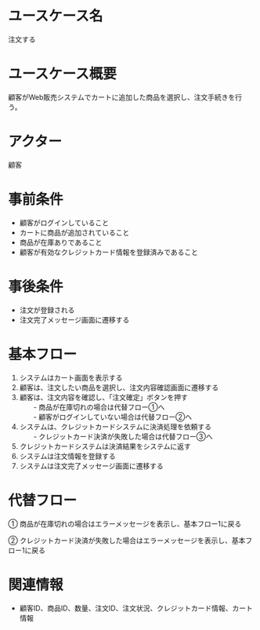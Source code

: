 # ユースケース名
注文する

# ユースケース概要
顧客がWeb販売システムでカートに追加した商品を選択し、注文手続きを行う。

# アクター
顧客

# 事前条件
- 顧客がログインしていること
- カートに商品が追加されていること
- 商品が在庫ありであること
- 顧客が有効なクレジットカード情報を登録済みであること

# 事後条件
- 注文が登録される
- 注文完了メッセージ画面に遷移する

# 基本フロー
1. システムはカート画面を表示する
2. 顧客は、注文したい商品を選択し、注文内容確認画面に遷移する
3. 顧客は、注文内容を確認し、「注文確定」ボタンを押す  
　　- 商品が在庫切れの場合は代替フロー①へ  
　　- 顧客がログインしていない場合は代替フロー②へ
4. システムは、クレジットカードシステムに決済処理を依頼する  
　　- クレジットカード決済が失敗した場合は代替フロー③へ
5. クレジットカードシステムは決済結果をシステムに返す
6. システムは注文情報を登録する
7. システムは注文完了メッセージ画面に遷移する

# 代替フロー
① 商品が在庫切れの場合はエラーメッセージを表示し、基本フロー1に戻る

② クレジットカード決済が失敗した場合はエラーメッセージを表示し、基本フロー1に戻る

# 関連情報
- 顧客ID、商品ID、数量、注文ID、注文状況、クレジットカード情報、カート情報